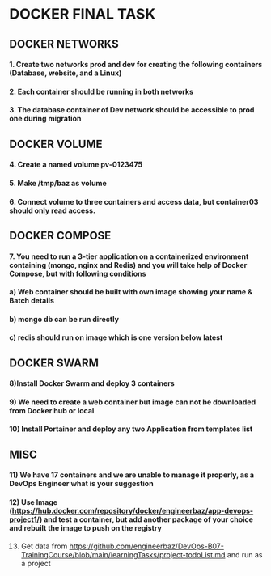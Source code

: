 # DOCKER FINAL TASK

## DOCKER NETWORKS

#### 1. Create two networks prod and dev for creating the following containers (Database, website, and a Linux) 

#### 2. Each container should be running in both networks

#### 3. The database container of Dev network should be accessible to prod one during migration

## DOCKER VOLUME

#### 4. Create a named volume pv-0123475

#### 5. Make /tmp/baz as volume

#### 6. Connect volume to three containers and access data, but container03 should only read access.

## DOCKER COMPOSE

#### 7. You need to run a 3-tier application on a containerized environment containing (mongo, nginx and Redis) and you will take help of Docker Compose, but with following conditions

#### a) Web container should be built with own image showing your name & Batch details

#### b) mongo db can be run directly

#### c) redis should run on image which is one version below latest

## DOCKER SWARM

#### 8)Install Docker Swarm and deploy 3 containers

#### 9) We need to create a web container but image can not be downloaded from Docker hub or local

#### 10) Install Portainer and deploy any two Application from templates list

## MISC

#### 11) We have 17 containers and we are unable to manage it properly, as a DevOps Engineer what is your suggestion

#### 12) Use Image (https://hub.docker.com/repository/docker/engineerbaz/app-devops-project1/) and test a container, but add another package of your choice and rebuilt the image to push on the registry

13) Get data from https://github.com/engineerbaz/DevOps-B07-TrainingCourse/blob/main/learningTasks/project-todoList.md and run as a project
